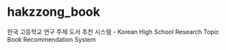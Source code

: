 # hakzzong_book
한국 고등학교 연구 주제 도서 추천 시스템 - Korean High School Research Topic Book Recommendation System
